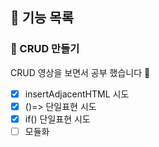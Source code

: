 ## 🌟 기능 목록

### 🔨 CRUD 만들기

CRUD 영상을 보면서 공부 했습니다 🙇

- [x] insertAdjacentHTML 시도
- [x] ()=> 단일표현 시도
- [x] if() 단일표현 시도
- [ ] 모듈화
